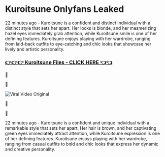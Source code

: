 # Kuroitsune Onlyfans Leaked

<p>22 minutes ago - Kuroitsune is a confident and distinct individual with a distinct style that sets her apart. Her locks is blonde, and her mesmerizing hazel eyes immediately grab attention, while Kuroitsune smile is one of her defining features. Kuroitsune enjoys playing with her wardrobe, ranging from laid-back outfits to eye-catching and chic looks that showcase her lively and artistic personality.</p><p>
<h3><a href="https://fansleaks.com-getfree.pro/kuroitsune" rel="nofollow">👉👉👉 Kuroitsune Files - CLICK HERE 👈👈</a></h3>
<p>🔻</p>
<p>🔻</p> <p>
<a href="https://fansleaks.com-getfree.pro/kuroitsune" rel="nofollow"><img src="https://i.imgur.com/0ZbtXZ5.gif" alt="Viral Video Original" style="max-width: 100%; display: inline-block;" data-target="animated-image.originalImage"></a>
<p>🔻</p>
<p>🔻</p> <p>22 minutes ago - Kuroitsune is a confident and unique individual with a remarkable style that sets her apart. Her hair is brown, and her captivating green eyes immediately attract attention, while Kuroitsune expression is one of her defining features. Kuroitsune enjoys playing with her wardrobe, ranging from casual outfits to bold and chic looks that express her dynamic and creative personality.</p>